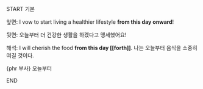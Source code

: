 START
기본

앞면:
I vow to start living a healthier lifestyle **from this day onward**!

뒷면:
오늘부터 더 건강한 생활을 하겠다고 맹세했어요!

해석:
I will cherish the food **from this day [[forth]]**. 
나는 오늘부터 음식을 소중히 여길 것이다.

{phr 부사} 오늘부터
<!--ID: 1743041775273-->
END
